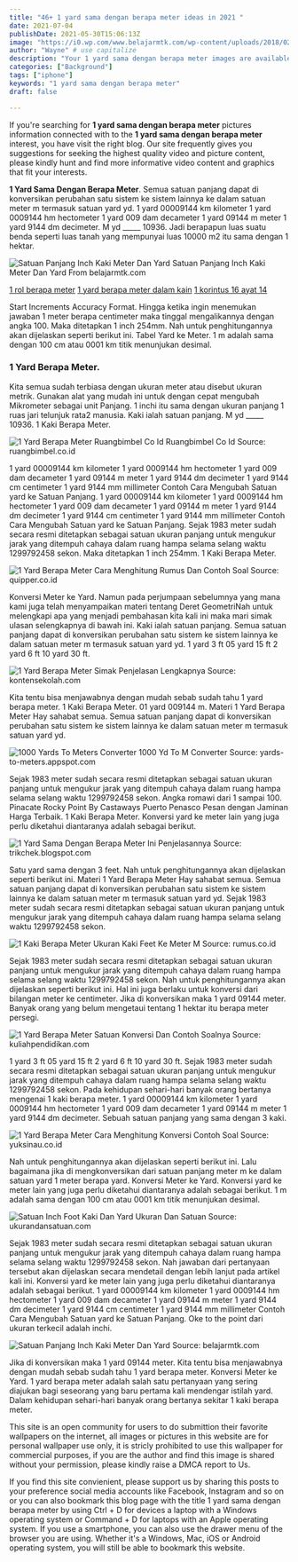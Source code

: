 ```yaml
---
title: "46+ 1 yard sama dengan berapa meter ideas in 2021 "
date: 2021-07-04
publishDate: 2021-05-30T15:06:13Z
image: "https://i0.wp.com/www.belajarmtk.com/wp-content/uploads/2018/02/Satuan-Panjang-Inch-Kaki-Meter-dan-Yard.jpg?fit=450%2C284&amp;ssl=1"
author: "Wayne" # use capitalize
description: "Your 1 yard sama dengan berapa meter images are available in this site. 1 yard sama dengan berapa meter are a topic that is being searched for and liked by netizens now. You can Find and Download the 1 yard sama dengan berapa meter files here. Download all free photos."
categories: ["Background"]
tags: ["iphone"]
keywords: "1 yard sama dengan berapa meter"
draft: false

---
```


If you're searching for **1 yard sama dengan berapa meter** pictures information connected with to the **1 yard sama dengan berapa meter** interest, you have visit the right  blog.  Our site frequently  gives you  suggestions  for seeking  the highest  quality video and picture  content, please kindly hunt and find more informative video content and graphics  that fit your interests.

**1 Yard Sama Dengan Berapa Meter**. Semua satuan panjang dapat di konversikan perubahan satu sistem ke sistem lainnya ke dalam satuan meter m termasuk satuan yard yd. 1 yard 00009144 km kilometer 1 yard 0009144 hm hectometer 1 yard 009 dam decameter 1 yard 09144 m meter 1 yard 9144 dm decimeter. M yd _____ 10936. Jadi berapapun luas suatu benda seperti luas tanah yang mempunyai luas 10000 m2 itu sama dengan 1 hektar.

![Satuan Panjang Inch Kaki Meter Dan Yard](https://i0.wp.com/www.belajarmtk.com/wp-content/uploads/2018/02/Satuan-Panjang-Inch-Kaki-Meter-dan-Yard.jpg?fit=450%2C284&amp;ssl=1 "Satuan Panjang Inch Kaki Meter Dan Yard")
Satuan Panjang Inch Kaki Meter Dan Yard From belajarmtk.com

[1 rol berapa meter](/1-rol-berapa-meter/)
[1 yard berapa meter dalam kain](/1-yard-berapa-meter-dalam-kain/)
[1 korintus 16 ayat 14](/1-korintus-16-ayat-14/)

Start Increments Accuracy Format. Hingga ketika ingin menemukan jawaban 1 meter berapa centimeter maka tinggal mengalikannya dengan angka 100. Maka ditetapkan 1 inch 254mm. Nah untuk penghitungannya akan dijelaskan seperti berikut ini. Tabel Yard ke Meter. 1 m adalah sama dengan 100 cm atau 0001 km titik menunjukan desimal.

### 1 Yard Berapa Meter.

Kita semua sudah terbiasa dengan ukuran meter atau disebut ukuran metrik. Gunakan alat yang mudah ini untuk dengan cepat mengubah Mikrometer sebagai unit Panjang. 1 inchi itu sama dengan ukuran panjang 1 ruas jari telunjuk rata2 manusia. Kaki ialah satuan panjang. M yd _____ 10936. 1 Kaki Berapa Meter.


![1 Yard Berapa Meter Ruangbimbel Co Id Ruangbimbel Co Id](https://ruangbimbel.co.id/wp-content/uploads/2020/01/1-yard-berapa-meter-1-630x380.jpg "1 Yard Berapa Meter Ruangbimbel Co Id Ruangbimbel Co Id")
Source: ruangbimbel.co.id

1 yard 00009144 km kilometer 1 yard 0009144 hm hectometer 1 yard 009 dam decameter 1 yard 09144 m meter 1 yard 9144 dm decimeter 1 yard 9144 cm centimeter 1 yard 9144 mm millimeter Contoh Cara Mengubah Satuan yard ke Satuan Panjang. 1 yard 00009144 km kilometer 1 yard 0009144 hm hectometer 1 yard 009 dam decameter 1 yard 09144 m meter 1 yard 9144 dm decimeter 1 yard 9144 cm centimeter 1 yard 9144 mm millimeter Contoh Cara Mengubah Satuan yard ke Satuan Panjang. Sejak 1983 meter sudah secara resmi ditetapkan sebagai satuan ukuran panjang untuk mengukur jarak yang ditempuh cahaya dalam ruang hampa selama selang waktu 1299792458 sekon. Maka ditetapkan 1 inch 254mm. 1 Kaki Berapa Meter.

![1 Yard Berapa Meter Cara Menghitung Rumus Dan Contoh Soal](https://quipper.co.id/wp-content/uploads/2020/04/1-Yard-Berapa-Meter.png "1 Yard Berapa Meter Cara Menghitung Rumus Dan Contoh Soal")
Source: quipper.co.id

Konversi Meter ke Yard. Namun pada perjumpaan sebelumnya yang mana kami juga telah menyampaikan materi tentang Deret GeometriNah untuk melengkapi apa yang menjadi pembahasan kita kali ini maka mari simak ulasan selengkapnya di bawah ini. Kaki ialah satuan panjang. Semua satuan panjang dapat di konversikan perubahan satu sistem ke sistem lainnya ke dalam satuan meter m termasuk satuan yard yd. 1 yard 3 ft 05 yard 15 ft 2 yard 6 ft 10 yard 30 ft.

![1 Yard Berapa Meter Simak Penjelasan Lengkapnya](https://2.bp.blogspot.com/-TdVYUd1TSWI/XCewxREKkSI/AAAAAAAAAY8/uOnfULEk7VAytysxb1pHhk43s7O1IRqoQCLcBGAs/s1600/coveryard.PNG "1 Yard Berapa Meter Simak Penjelasan Lengkapnya")
Source: kontensekolah.com

Kita tentu bisa menjawabnya dengan mudah sebab sudah tahu 1 yard berapa meter. 1 Kaki Berapa Meter. 01 yard 009144 m. Materi 1 Yard Berapa Meter Hay sahabat semua. Semua satuan panjang dapat di konversikan perubahan satu sistem ke sistem lainnya ke dalam satuan meter m termasuk satuan yard yd.

![1000 Yards To Meters Converter 1000 Yd To M Converter](https://yards-to-meters.appspot.com/image/1000.png "1000 Yards To Meters Converter 1000 Yd To M Converter")
Source: yards-to-meters.appspot.com

Sejak 1983 meter sudah secara resmi ditetapkan sebagai satuan ukuran panjang untuk mengukur jarak yang ditempuh cahaya dalam ruang hampa selama selang waktu 1299792458 sekon. Angka romawi dari 1 sampai 100. Pinacate Rocky Point By Castaways Puerto Penasco Pesan dengan Jaminan Harga Terbaik. 1 Kaki Berapa Meter. Konversi yard ke meter lain yang juga perlu diketahui diantaranya adalah sebagai berikut.

![1 Yard Sama Dengan Berapa Meter Ini Penjelasannya](https://2.bp.blogspot.com/-7ygmBAGJ5Io/WOkeA1uYrgI/AAAAAAAACEg/EFExa_hWiaMgEfyul3A2GR-tHg-Es_uDwCLcB/s400/1%2Byard.jpg "1 Yard Sama Dengan Berapa Meter Ini Penjelasannya")
Source: trikchek.blogspot.com

Satu yard sama dengan 3 feet. Nah untuk penghitungannya akan dijelaskan seperti berikut ini. Materi 1 Yard Berapa Meter Hay sahabat semua. Semua satuan panjang dapat di konversikan perubahan satu sistem ke sistem lainnya ke dalam satuan meter m termasuk satuan yard yd. Sejak 1983 meter sudah secara resmi ditetapkan sebagai satuan ukuran panjang untuk mengukur jarak yang ditempuh cahaya dalam ruang hampa selama selang waktu 1299792458 sekon.

![1 Kaki Berapa Meter Ukuran Kaki Feet Ke Meter M](https://rumus.co.id/wp-content/uploads/2019/05/1-kaki-berapa-meter.jpg "1 Kaki Berapa Meter Ukuran Kaki Feet Ke Meter M")
Source: rumus.co.id

Sejak 1983 meter sudah secara resmi ditetapkan sebagai satuan ukuran panjang untuk mengukur jarak yang ditempuh cahaya dalam ruang hampa selama selang waktu 1299792458 sekon. Nah untuk penghitungannya akan dijelaskan seperti berikut ini. Hal ini juga berlaku untuk konversi dari bilangan meter ke centimeter. Jika di konversikan maka 1 yard 09144 meter. Banyak orang yang belum mengetaui tentang 1 hektar itu berapa meter persegi.

![1 Yard Berapa Meter Satuan Konversi Dan Contoh Soalnya](https://kuliahpendidikan.com/wp-content/uploads/2019/07/1-yard-berapa-meter-Penjelasan-dan-Contoh-Soalnya.png "1 Yard Berapa Meter Satuan Konversi Dan Contoh Soalnya")
Source: kuliahpendidikan.com

1 yard 3 ft 05 yard 15 ft 2 yard 6 ft 10 yard 30 ft. Sejak 1983 meter sudah secara resmi ditetapkan sebagai satuan ukuran panjang untuk mengukur jarak yang ditempuh cahaya dalam ruang hampa selama selang waktu 1299792458 sekon. Pada kehidupan sehari-hari banyak orang bertanya mengenai 1 kaki berapa meter. 1 yard 00009144 km kilometer 1 yard 0009144 hm hectometer 1 yard 009 dam decameter 1 yard 09144 m meter 1 yard 9144 dm decimeter. Sebuah satuan panjang yang sama dengan 3 kaki.

![1 Yard Berapa Meter Cara Menghitung Konversi Contoh Soal](https://yuksinau.co.id/wp-content/uploads/2019/11/1-Yard-Berapa-Meter.jpg "1 Yard Berapa Meter Cara Menghitung Konversi Contoh Soal")
Source: yuksinau.co.id

Nah untuk penghitungannya akan dijelaskan seperti berikut ini. Lalu bagaimana jika di mengkonversikan dari satuan panjang meter m ke dalam satuan yard 1 meter berapa yard. Konversi Meter ke Yard. Konversi yard ke meter lain yang juga perlu diketahui diantaranya adalah sebagai berikut. 1 m adalah sama dengan 100 cm atau 0001 km titik menunjukan desimal.

![Satuan Inch Foot Kaki Dan Yard Ukuran Dan Satuan](https://ukurandansatuan.com/wp-content/uploads/2016/07/uds-konversi-satuan-inch-foot-yard-300p.jpg "Satuan Inch Foot Kaki Dan Yard Ukuran Dan Satuan")
Source: ukurandansatuan.com

Sejak 1983 meter sudah secara resmi ditetapkan sebagai satuan ukuran panjang untuk mengukur jarak yang ditempuh cahaya dalam ruang hampa selama selang waktu 1299792458 sekon. Nah jawaban dari pertanyaan tersebut akan dijelaskan secara mendetail dengan lebih lanjut pada artikel kali ini. Konversi yard ke meter lain yang juga perlu diketahui diantaranya adalah sebagai berikut. 1 yard 00009144 km kilometer 1 yard 0009144 hm hectometer 1 yard 009 dam decameter 1 yard 09144 m meter 1 yard 9144 dm decimeter 1 yard 9144 cm centimeter 1 yard 9144 mm millimeter Contoh Cara Mengubah Satuan yard ke Satuan Panjang. Oke to the point dari ukuran terkecil adalah inchi.

![Satuan Panjang Inch Kaki Meter Dan Yard](https://i0.wp.com/www.belajarmtk.com/wp-content/uploads/2018/02/Satuan-Panjang-Inch-Kaki-Meter-dan-Yard.jpg?fit=450%2C284&amp;ssl=1 "Satuan Panjang Inch Kaki Meter Dan Yard")
Source: belajarmtk.com

Jika di konversikan maka 1 yard 09144 meter. Kita tentu bisa menjawabnya dengan mudah sebab sudah tahu 1 yard berapa meter. Konversi Meter ke Yard. 1 yard berapa meter adalah salah satu pertanyaan yang sering diajukan bagi seseorang yang baru pertama kali mendengar istilah yard. Dalam kehidupan sehari-hari banyak orang bertanya sekitar 1 kaki berapa meter.

This site is an open community for users to do submittion their favorite wallpapers on the internet, all images or pictures in this website are for personal wallpaper use only, it is stricly prohibited to use this wallpaper for commercial purposes, if you are the author and find this image is shared without your permission, please kindly raise a DMCA report to Us.

If you find this site convienient, please support us by sharing this posts to your preference social media accounts like Facebook, Instagram and so on or you can also bookmark this blog page with the title 1 yard sama dengan berapa meter by using Ctrl + D for devices a laptop with a Windows operating system or Command + D for laptops with an Apple operating system. If you use a smartphone, you can also use the drawer menu of the browser you are using. Whether it's a Windows, Mac, iOS or Android operating system, you will still be able to bookmark this website.
